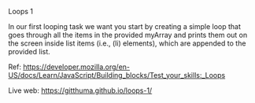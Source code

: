 Loops 1

In our first looping task we want you start by creating a simple loop that goes through all the items in the provided myArray and prints them out on the screen inside list items (i.e., (li) elements), which are appended to the provided list.

Ref: https://developer.mozilla.org/en-US/docs/Learn/JavaScript/Building_blocks/Test_your_skills:_Loops

Live web: https://gitthuma.github.io/loops-1/

